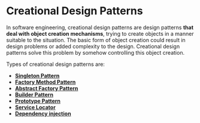 # Creational Design Patterns

In software engineering, creational design patterns are design patterns **that 
deal with object creation mechanisms**, trying to create objects in a manner 
suitable to the situation. The basic form of object creation could result 
in design problems or added complexity to the design. 
Creational design patterns solve this problem by somehow controlling this 
object creation.

Types of creational design patterns are:

- [**Singleton Pattern**](./Singleton)
- [**Factory Method Pattern**](./FactoryMethod)
- [**Abstract Factory Pattern**](./AbstractFactoryPattern)
- [**Builder Pattern**](./Builder)
- [**Prototype Pattern**](./PrototypePattern)
- [**Service Locator**](./ServiceLocator)
- [**Dependency injection**](./DependencyInjection)